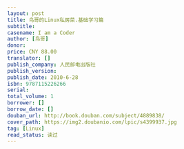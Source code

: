 ```yaml
---
layout: post
title: 鸟哥的Linux私房菜.基础学习篇
subtitle:
casename: I am a Coder
author: [鸟哥]
donor: 
price: CNY 88.00
translator: []
publish_company: 人民邮电出版社
publish_version: 
publish_date: 2010-6-28
isbn: 9787115226266
serial: 
total_volume: 1
borrower: []
borrow_date: []
douban_url: http://book.douban.com/subject/4889838/
cover_path: https://img2.doubanio.com/lpic/s4399937.jpg
tag: [Linux]
read_status: 读过
---
```

